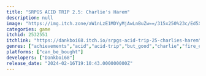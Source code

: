 ```yaml
---
title: "SRPGS ACID TRIP 2.5: Charlie's Harem"
description: null
image: "https://img.itch.zone/aW1nLzE1MDYyMjAwLnBuZw==/315x250%23c/Ed5XHL.png"
categories: game
itchid: 2532551
itchlink: "https://dankboi68.itch.io/srpgs-acid-trip-25-charlies-harem"
genres: ["achievements","acid","acid-trip","but_good","charlie","fire_emblem","srpg","srpg-studio","strategy","trip"]
platforms: ["can_be_bought"]
developers: ["Dankboi68"]
release_date: "2024-02-16T19:10:43.000000000Z"
---
```


